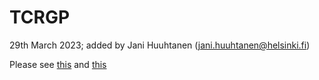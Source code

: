 # TCRGP

29th March 2023; added by Jani Huuhtanen (jani.huuhtanen@helsinki.fi)

Please see [this](https://github.com/emmijokinen/TCRGP) and [this](https://www.nature.com/articles/s41467-022-33720-z)
